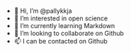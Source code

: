 - 👋 Hi, I’m @pallykkja
- 👀 I’m interested in open science
- 🌱 I’m currently learning Markdown
- 💞️ I’m looking to collaborate on Github
- 📫 I can be contacted on Github

<!---
pallykkja/pallykkja is a ✨ special ✨ repository because its `README.md` (this file) appears on your GitHub profile.
You can click the Preview link to take a look at your changes.
--->
